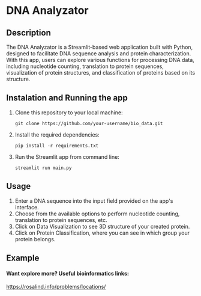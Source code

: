 # DNA Analyzator

## Description
The DNA Analyzator is a Streamlit-based web application built with Python, designed to facilitate DNA sequence analysis and protein characterization. With this app, users can explore various functions for processing DNA data, including nucleotide counting, translation to protein sequences, visualization of protein structures, and classification of proteins based on its structure.


## Instalation and Running the app
1. Clone this repository to your local machine:

    ```
    git clone https://github.com/your-username/bio_data.git
    ```
    
2. Install the required dependencies:
   
    ```
    pip install -r requirements.txt
    ```

3.  Run the Streamlit app from command line:

    ```
    streamlit run main.py
    ```

## Usage
1. Enter a DNA sequence into the input field provided on the app's interface.
2. Choose from the available options to perform nucleotide counting, translation to protein sequences, etc.
3. Click on Data Visualization to see 3D structure of your created protein.
4. Click on Protein Classification, where you can see in which group your protein belongs.

## Example

#### Want explore more? Useful bioinformatics links:

https://rosalind.info/problems/locations/
